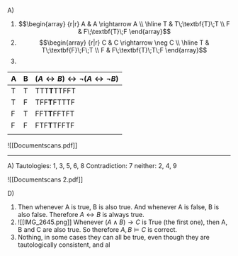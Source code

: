 A)
1. $$\begin{array} {r|r} A & A \rightarrow A \\ \hline T & T\;\textbf{T}\;T \\ F & F\;\textbf{T}\;F \end{array}$$
2. $$\begin{array} {r|r} C & C \rightarrow \neg C \\ \hline T & T\;\textbf{F}\;F\;T \\ F & F\;\textbf{T}\;T\;F \end{array}$$
3. 

| A   | B   | $(A \leftrightarrow B) \leftrightarrow \neg (A \leftrightarrow \neg B)$ |
| --- | --- | ----------------------------------------------------------------------- |
| T   | T   | TTT**T**TTFFT                                                           |
| T   | F   | TFF**T**FTTTF                                                           |
| F   | T   | FFT**T**FFTFT                                                           |
| F   | F   | FTF**T**TFFTF                                                           |
|     |     |                                                                         |
![[Documentscans.pdf]]

---
A)
Tautologies: 1, 3, 5, 6, 8
Contradiction: 7
neither: 2, 4, 9

![[Documentscans 2.pdf]]

D)
1. Then whenever A is true, B is also true. And whenever A is false, B is also false. Therefore $A \leftrightarrow B$ is always true.
2. ![[IMG_2645.png]]
	Whenever $(A \land B) \rightarrow C$ is True (the first one), then A, B and C are also true. So therefore $A, B \models C$ is correct.
3. Nothing, in some cases they can all be true, even though they are tautologically consistent, and al